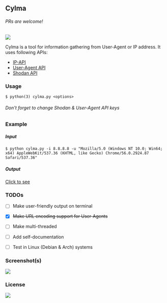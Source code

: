 ## Cylma
###### PRs are welcome!
[![](https://img.shields.io/badge/Say%20Thanks!-🦉-1EAEDB.svg)](https://saythanks.io/to/nig)

Cylma is a tool for information gathering from User-Agent or IP address.
It uses following APIs:
- [IP-API](http://ip-api.com/)
- [User-Agent API](http://useragentapi.com/)
- [Shodan API](http://shodan.io/)


### Usage

```
$ python(3) cylma.py <options>
```
###### Don't forget to change Shodan & User-Agent API keys

### Example

##### Input
```
$ python cylma.py -i 8.8.8.8 -u "Mozilla/5.0 (Windows NT 10.0; Win64; x64) AppleWebKit/537.36 (KHTML, like Gecko) Chrome/56.0.2924.87 Safari/537.36"
```

##### Output
[Click to see](https://github.com/nig/Cylma/blob/master/data.json)


### TODOs

- [ ] Make user-friendly output on terminal
- [x] ~~Make URL encoding support for User-Agents~~
- [ ] Make multi-threaded
- [ ] Add self-documentation
- [ ] Test in Linux (Debian & Arch) systems


### Screenshot(s)

[![](https://github.com/nig/Cylma/blob/master/images/screenshot.PNG)](https://github.com/nig/Cylma/tree/master/images/)


### License

[![](http://www.wtfpl.net/wp-content/uploads/2012/12/logo-220x1601.png)](https://github.com/nig/Cylma/blob/master/LICENSE)
